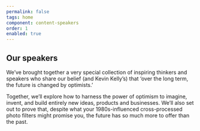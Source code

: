```yaml
---
permalink: false
tags: home
component: content-speakers
order: 1
enabled: true
---
```


## Our speakers

We’ve brought together a very special collection of inspiring thinkers and speakers who share our belief (and Kevin Kelly’s) that ‘over the long term, the future is changed by optimists.’ 

Together, we’ll explore how to harness the power of optimism to imagine, invent, and build entirely new ideas, products and businesses. We’ll also set out to prove that, despite what your 1980s-influenced cross-processed photo filters might promise you, the future has so much more to offer than the past.
